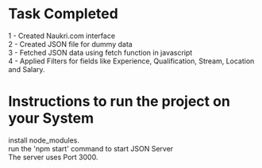 # Task Completed 
1 - Created Naukri.com interface <br />
2 - Created JSON file for dummy data <br />
3 - Fetched JSON data using fetch function in javascript <br />
4 - Applied Filters for fields like Experience, Qualification, Stream, Location and Salary. <br />



# Instructions to run the project on your System
install node_modules. <br />
run the 'npm start' command to start JSON Server <br />
The server uses Port 3000. <br />
